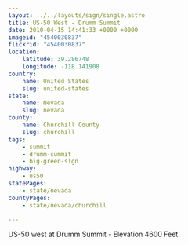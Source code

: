 ```yaml
---
layout: ../../layouts/sign/single.astro
title: US-50 West - Drumm Summit
date: 2010-04-15 14:41:33 +0000 +0000
imageid: "4540030837"
flickrid: "4540030837"
location:
    latitude: 39.286748
    longitude: -118.141908
country:
    name: United States
    slug: united-states
state:
    name: Nevada
    slug: nevada
county:
    name: Churchill County
    slug: churchill
tags:
    - summit
    - drumm-summit
    - big-green-sign
highway:
    - us50
statePages:
    - state/nevada
countyPages:
    - state/nevada/churchill

---
```

US-50 west at Drumm Summit - Elevation 4600 Feet.